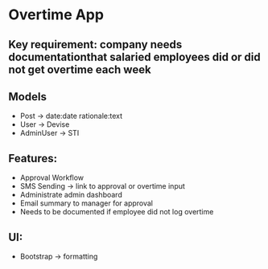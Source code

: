 # Overtime App

## Key requirement: company needs documentationthat salaried employees did or did not get overtime each week

## Models
- Post -> date:date rationale:text
- User -> Devise
- AdminUser -> STI

## Features:
- Approval Workflow
- SMS Sending -> link to approval or overtime input
- Administrate admin dashboard
- Email summary to manager for approval
- Needs to be documented if employee did not log overtime

## UI:
- Bootstrap -> formatting
